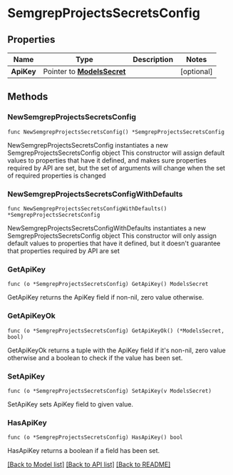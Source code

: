 # SemgrepProjectsSecretsConfig

## Properties

Name | Type | Description | Notes
------------ | ------------- | ------------- | -------------
**ApiKey** | Pointer to [**ModelsSecret**](ModelsSecret.md) |  | [optional] 

## Methods

### NewSemgrepProjectsSecretsConfig

`func NewSemgrepProjectsSecretsConfig() *SemgrepProjectsSecretsConfig`

NewSemgrepProjectsSecretsConfig instantiates a new SemgrepProjectsSecretsConfig object
This constructor will assign default values to properties that have it defined,
and makes sure properties required by API are set, but the set of arguments
will change when the set of required properties is changed

### NewSemgrepProjectsSecretsConfigWithDefaults

`func NewSemgrepProjectsSecretsConfigWithDefaults() *SemgrepProjectsSecretsConfig`

NewSemgrepProjectsSecretsConfigWithDefaults instantiates a new SemgrepProjectsSecretsConfig object
This constructor will only assign default values to properties that have it defined,
but it doesn't guarantee that properties required by API are set

### GetApiKey

`func (o *SemgrepProjectsSecretsConfig) GetApiKey() ModelsSecret`

GetApiKey returns the ApiKey field if non-nil, zero value otherwise.

### GetApiKeyOk

`func (o *SemgrepProjectsSecretsConfig) GetApiKeyOk() (*ModelsSecret, bool)`

GetApiKeyOk returns a tuple with the ApiKey field if it's non-nil, zero value otherwise
and a boolean to check if the value has been set.

### SetApiKey

`func (o *SemgrepProjectsSecretsConfig) SetApiKey(v ModelsSecret)`

SetApiKey sets ApiKey field to given value.

### HasApiKey

`func (o *SemgrepProjectsSecretsConfig) HasApiKey() bool`

HasApiKey returns a boolean if a field has been set.


[[Back to Model list]](../README.md#documentation-for-models) [[Back to API list]](../README.md#documentation-for-api-endpoints) [[Back to README]](../README.md)


